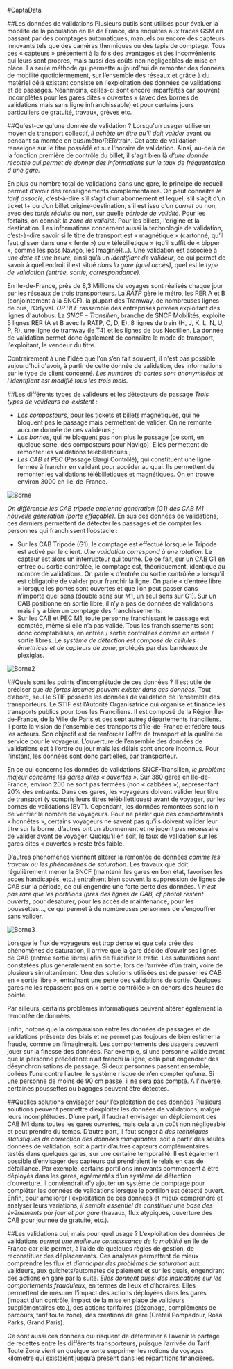 #CaptaData

##Les données de validations
Plusieurs outils sont utilisés pour évaluer la mobilité de la population en Ile de France, des enquêtes aux traces
GSM en passant par des comptages automatiques, manuels ou encore des capteurs innovants tels que des
caméras thermiques ou des tapis de comptage. Tous ces « capteurs » présentent à la fois des avantages et des
inconvénients qui leurs sont propres, mais aussi des coûts non négligeables de mise en place. La seule méthode qui
permette aujourd'hui de remonter des données de mobilité quotidiennement, sur l’ensemble des réseaux et grâce
à du matériel déjà existant consiste en l'exploitation des données de validations et de passages. Néanmoins,
celles-ci sont encore imparfaites car souvent incomplètes pour les gares dites « ouvertes » (avec des bornes de
validations mais sans ligne infranchissable) et pour certains jours particuliers de gratuité, travaux, grèves etc.
 
 
##Qu'est-ce qu'une donnée de validation ?
Lorsqu'un usager utilise un moyen de transport collectif, *il achète un titre qu'il doit valider* avant ou pendant sa
montée en bus/métro/RER/train. Cet acte de validation renseigne sur le titre possédé et sur l'horaire de validation.
Ainsi, au-delà de la fonction première de contrôle du billet, il s'agit bien là *d'une donnée récoltée qui permet de
donner des informations sur le taux de fréquentation d'une gare.*

En plus du nombre total de validations dans une gare, le principe de recueil permet d'avoir des renseignements
complémentaires. On peut connaître *le tarif associé*, c’est-à-dire s’il s’agit d’un abonnement et lequel, s’il s’agit d’un
ticket t+ ou d’un billet origine-destination, s’il est issu d’un *carnet* ou non, avec des *tarifs réduits* ou non, sur quelle
*période de validité*. Pour les forfaits, on connaît la *zone de validité*. Pour les billets, l’origine et la destination. Les
informations concernent aussi la technologie de validation, c’est-à-dire savoir si le titre de transport est
« magnétique » (cartonné, qu’il faut glisser dans une « fente ») ou « télébilletique » (qu’il suffit de « bipper »,
comme les pass Navigo, les ImagineR…). Une validation est associée à *une date et une heure*, ainsi qu’à un
*identifiant de valideur*, ce qui permet de savoir à quel endroit il est situé *dans la gare (quel accès)*, quel est le *type
de validation (entrée, sortie, correspondance).*

En Ile-de-France, près de 8,3 Millions de voyages sont réalisés chaque jour sur les réseaux de trois transporteurs. La
*RATP* gère le métro, les RER A et B (conjointement à la SNCF), la plupart des Tramway, de nombreuses lignes de bus,
l’Orlyval. *OPTILE* rassemble des entreprises privées exploitant des lignes d'autobus. La *SNCF – Transilien*, branche de
SNCF Mobilités, exploite 5 lignes RER (A et B avec la RATP, C, D, E), 8 lignes de train (H, J, K, L, N, U, P, R), une ligne
de tramway (le T4) et les lignes de bus Noctilien. La donnée de validation permet donc également de connaître le
mode de transport, l'exploitant, le vendeur du titre.

Contrairement à une l’idée que l’on s’en fait souvent, il n'est pas possible aujourd'hui d'avoir, à partir de cette
donnée de validation, des informations sur le type de client concerné. *Les numéros de cartes sont anonymisées et
l'identifiant est modifié tous les trois mois.*


##Les différents types de valideurs et les détecteurs de passage
*Trois types de valideurs co-existent :*
- *Les composteurs*, pour les tickets et billets magnétiques, qui ne bloquent pas le passage mais permettent de
valider. On ne remonte aucune donnée de ces valideurs ;
- *Les bornes*, qui ne bloquent pas non plus le passage (ce sont, en quelque sorte, des composteurs pour
Navigo). Elles permettent de remonter les validations télébilletiques ;
-  *Les CAB et PEC* (Passage Elargi Contrôlé), qui constituent une ligne fermée à franchir en validant pour
accéder au quai. Ils permettent de remonter les validations télébilletiques et magnétiques. On en trouve
environ 3000 en Ile-de-France.

![Borne](https://raw.githubusercontent.com/DataExpeditions/3.-Comprendre-nos-donnees/master/images/image%231.png)

*On différencie les CAB tripode ancienne génération (G1) des CAB M1 nouvelle génération (porte effaçable)*. En sus
des données de validations, ces derniers permettent de détecter les passages et de compter les personnes qui
franchissent l’obstacle :
- Sur les CAB Tripode (G1), le comptage est effectué lorsque le Tripode est activé par le client. *Une validation
correspond à une rotation*. Le capteur est alors un interrupteur qui tourne. De ce fait, sur un CAB G1 en
entrée ou sortie contrôlée, le comptage est, théoriquement, identique au nombre de validations. On parle
« d’entrée ou sortie contrôlée » lorsqu’il est obligatoire de valider pour franchir la ligne. On parle « d’entrée
libre » lorsque les portes sont ouvertes et que l’on peut passer dans n’importe quel sens (double sens sur
M1, un seul sens sur G1). Sur un CAB positionné en sortie libre, il n’y a pas de données de validations mais il
y a bien un comptage des franchissements.
- Sur les CAB et PEC M1, toute personne franchissant le passage est comptée, même si elle n’a pas validé.
Tous les franchissements sont donc comptabilisés, en entrée / sortie contrôlées comme en entrée / sortie
libres. Le *système de détection est composé de cellules émettrices et de capteurs de zone*, protégés par
des bandeaux de plexiglas.

![Borne2](https://raw.githubusercontent.com/DataExpeditions/3.-Comprendre-nos-donnees/master/images/image%232.png) 

##Quels sont les points d’incomplétude de ces données ?
Il est utile de préciser que *de fortes lacunes peuvent exister dans ces données*. Tout d’abord, seul le STIF possède
les données de validation de l’ensemble des transporteurs. Le STIF est l’Autorité Organisatrice qui organise et
finance les transports publics pour tous les Franciliens. Il est composé de la Région Île-de-France, de la Ville de Paris
et des sept autres départements franciliens. Il porte la vision de l’ensemble des transports d’Île-de-France et fédère
tous les acteurs. Son objectif est de renforcer l’offre de transport et la qualité de service pour le voyageur.
L’ouverture de l’ensemble des données de validations est à l’ordre du jour mais les délais sont encore inconnus. Pour
l’instant, les données sont donc partielles, par transporteur.

En ce qui concerne les données de validations SNCF-Transilien, *le problème majeur concerne les gares dites
« ouvertes »*. Sur 380 gares en Ile-de-France, environ 200 ne sont pas fermées (non « cabbées »), représentant 20%
des entrants. Dans ces gares, les voyageurs doivent valider leur titre de transport (y compris leurs titres
télébillettiques) avant de voyager, sur les bornes de validations (BVT). Cependant, les données remontées sont loin
de vérifier le nombre de voyageurs. Pour ne parler que des comportements « honnêtes », certains voyageurs ne
savent pas qu’ils doivent valider leur titre sur la borne, d’autres ont un abonnement et ne jugent pas nécessaire de
valider avant de voyager. Quoiqu’il en soit, le taux de validation sur les gares dites « ouvertes » reste très faible.

D’autres phénomènes viennent altérer la remontée de données *comme les travaux ou les phénomènes de
saturation*. Les travaux que doit régulièrement mener la SNCF (maintenir les gares en bon état, favoriser les accès
handicapés, etc.) entraînent bien souvent la suppression de lignes de CAB sur la période, ce qui engendre une forte
perte des données. *Il n’est pas rare que les portillons (près des lignes de CAB, cf photo) restent ouverts*, pour
désaturer, pour les accès de maintenance, pour les poussettes…, ce qui permet à de nombreuses personnes de
s’engouffrer sans valider.

![Borne3](https://raw.githubusercontent.com/DataExpeditions/3.-Comprendre-nos-donnees/master/images/image%233.png) 

Lorsque le flux de voyageurs est trop dense et que cela crée des phénomènes de saturation, il arrive que la gare
décide d’ouvrir ses lignes de CAB (entrée sortie libres) afin de fluidifier le trafic. Les saturations sont constatées plus
généralement en sortie, lors de l’arrivée d’un train, voire de plusieurs simultanément. Une des solutions utilisées est
de passer les CAB en « sortie libre », entraînant une perte des validations de sortie. Quelques gares ne les repassent
pas en « sortie contrôlée » en dehors des heures de pointe.

Par ailleurs, certains problèmes informatiques peuvent altérer également la remontée de données. 

Enfin, notons que la comparaison entre les données de passages et de validations présente des biais et ne permet
pas toujours de bien estimer la fraude, comme on l’imaginerait. Les comportements des usagers peuvent jouer sur la
finesse des données. Par exemple, si une personne valide avant que la personne précédente n’ait franchi la ligne,
cela peut engendrer des désynchronisations de passage. Si deux personnes passent ensemble, collées l’une contre
l’autre, le système risque de n’en compter qu’une. Si une personne de moins de 90 cm passe, il ne sera pas compté.
A l’inverse, certaines poussettes ou bagages peuvent être détectés.

##Quelles solutions envisager pour l’exploitation de ces données
Plusieurs solutions peuvent permettre d’exploiter les données de validations, malgré leurs incomplétudes. D’une
part, il faudrait envisager un déploiement des CAB M1 dans toutes les gares ouvertes, mais cela a un coût non
négligeable et peut prendre du temps. D’autre part, il faut songer à *des techniques statistiques de correction des
données manquantes*, soit à partir des seules données de validation, soit à partir d’autres capteurs complémentaires
testés dans quelques gares, sur une certaine temporalité. Il est également possible d’envisager des capteurs qui
prendraient le relais en cas de défaillance. Par exemple, certains portillons innovants commencent à être déployés
dans les gares, agrémentés d’un système de détection d’ouverture. Il conviendrait d’y ajouter un système de
comptage pour compléter les données de validations lorsque le portillon est détecté ouvert. Enfin, pour améliorer
l'exploitation de ces données et mieux comprendre et analyser leurs variations, *il semble essentiel de constituer
une base des évènements par jour et par gare* (travaux, flux atypiques, ouverture des CAB pour journée de gratuité,
etc.).

##Les validations oui, mais pour quel usage ?
L’exploitation des données de validations *permet une meilleure connaissance de la mobilité* en Ile de France car elle
permet, à l’aide de quelques règles de gestion, de reconstituer des déplacements. Ces analyses permettent de mieux
comprendre les flux et *d’anticiper des problèmes de saturation* aux valideurs, aux guichets/automates de paiement
et sur les quais, engendrant des actions en gare par la suite. *Elles donnent aussi des indications sur les
comportements frauduleux*, en termes de lieux et d’horaires. Elles permettent de mesurer l’impact des actions
déployées dans les gares (impact d’un contrôle, impact de la mise en place de valideurs supplémentaires etc.), des
actions tarifaires (dézonage, compléments de parcours, tarif toute zone), des créations de gare (Créteil Pompadour,
Rosa Parks, Grand Paris).

Ce sont aussi ces données qui risquent de déterminer à l’avenir le partage de recettes entre les différents
transporteurs, puisque l’arrivée du Tarif Toute Zone vient en quelque sorte supprimer les notions de voyages
kilomètre qui existaient jusqu’à présent dans les répartitions financières. 
